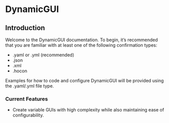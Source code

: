 # DynamicGUI
## Introduction

Welcome to the DynamicGUI documentation. To begin, it’s recommended that you are familiar with at least one of the following confirmation types:

- .yaml or .yml (recommended)  
- .json  
- .xml  
- .hocon

Examples for how to code and configure DynamicGUI will be provided using the .yaml/.yml file type.



### Current Features

- Create variable GUIs with high complexity while also maintaining ease of configurability.